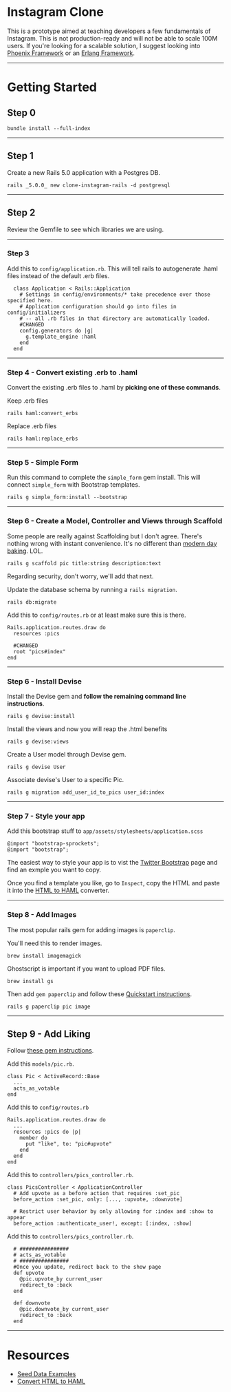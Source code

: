 # Instagram Clone

This is a prototype aimed at teaching developers a few fundamentals of Instagram.  This is not production-ready and will not be able to scale 100M users. If you're looking for a scalable solution, I suggest looking into [Phoenix Framework](http://www.phoenixframework.org/) or an  [Erlang Framework](https://github.com/ChicagoBoss/ChicagoBoss/wiki/Comparison-of-Erlang-Web-Frameworks).

---

# Getting Started

## Step 0

```language-powerbash
bundle install --full-index
```

---

## Step 1

Create a new Rails 5.0 application with a Postgres DB.
```language-powerbash
rails _5.0.0_ new clone-instagram-rails -d postgresql
```

---

## Step 2

Review the Gemfile to see which libraries we are using.

---

### Step 3

Add this to ```config/application.rb```. This will tell rails to autogenerate .haml files instead of the default .erb files. 
```language-ruby
  class Application < Rails::Application
    # Settings in config/environments/* take precedence over those specified here.
    # Application configuration should go into files in config/initializers
    # -- all .rb files in that directory are automatically loaded.
    #CHANGED
    config.generators do |g|
      g.template_engine :haml
    end
  end
```

---

### Step 4 - Convert existing .erb to .haml

Convert the existing .erb files to .haml by **picking one of these commands**.

Keep .erb files
```language-powerbash
rails haml:convert_erbs
```

Replace .erb files
```language-powerbash
rails haml:replace_erbs
```

---


### Step 5 - Simple Form

Run this command to complete the ```simple_form``` gem install. This will connect ```simple_form``` with Bootstrap templates.
```language-powerbasah
rails g simple_form:install --bootstrap
```

---


### Step 6 - Create a Model, Controller and Views through Scaffold

Some people are really against Scaffolding but I don't agree. There's nothing wrong with instant convenience.  It's no different than [modern day baking](https://youtu.be/fEsPOt8MG7E?t=1309). LOL.
```language-powerbash
rails g scaffold pic title:string description:text
```

Regarding security, don't worry, we'll add that next.


Update the database schema by running a ```rails migration```.
```language-powerbash
rails db:migrate
```

Add this to ```config/routes.rb``` or at least make sure this is there.
```language-html
Rails.application.routes.draw do
  resources :pics

  #CHANGED
  root "pics#index"
end
```

---

### Step 6 - Install Devise

Install the Devise gem and **follow the remaining command line instructions**.
```language-powerbash
rails g devise:install
```

Install the views and now you will reap the .html benefits
```language-powerbash
rails g devise:views
```

Create a User model through Devise gem.
```language-powerbash
rails g devise User
```

Associate devise's User to a specific Pic.
```language-powerbash
rails g migration add_user_id_to_pics user_id:index
```

---

### Step 7 - Style your app

Add this bootstrap stuff to ```app/assets/stylesheets/application.scss```
```language-css
@import "bootstrap-sprockets";
@import "bootstrap";
```

The easiest way to style your app is to vist the [Twitter Bootstrap](http://v4-alpha.getbootstrap.com/examples/) page and find an exmple you want to copy.

Once you find a template you like, go to ```Inspect```, copy the HTML and paste it into the [HTML to HAML](http://htmltohaml.com/) converter.

---

### Step 8 - Add Images

The most popular rails gem for adding images is ```paperclip```.

You'll need this to render images.
```language-powerbash
brew install imagemagick
```

Ghostscript is important if you want to upload PDF files.
```language-powerbash
brew install gs
```

Then add ```gem paperclip``` and follow these [Quickstart instructions](https://github.com/thoughtbot/paperclip#quick-start).

```language-powerbash
rails g paperclip pic image
```

---


## Step 9 - Add Liking

Follow [these gem instructions](http://www.mattmorgante.com/technology/votable).

Add this ```models/pic.rb```.

```language-ruby
class Pic < ActiveRecord::Base
  ...
  acts_as_votable
end
```


Add this to ```config/routes.rb```
```language-ruby
Rails.application.routes.draw do
  ...
  resources :pics do |p|
    member do
      put "like", to: "pic#upvote"
    end    
  end
end
```


Add this to ```controllers/pics_controller.rb```.
```language-ruby
class PicsController < ApplicationController
  # Add upvote as a before action that requires :set_pic
  before_action :set_pic, only: [..., :upvote, :downvote]
  
  # Restrict user behavior by only allowing for :index and :show to appear
  before_action :authenticate_user!, except: [:index, :show]
```


Add this to ```controllers/pics_controller.rb```.

```language-ruby
  # ################
  # acts_as_votable
  # ################
  #Once you update, redirect back to the show page
  def upvote
    @pic.upvote_by current_user
    redirect_to :back
  end

  def downvote
    @pic.downvote_by current_user
    redirect_to :back
  end
```

---


# Resources

- [Seed Data Examples](https://github.com/chrisjmendez/rails-5-cheatsheet/blob/master/db/seed_data/01_user.rb)
- [Convert HTML to HAML](http://htmltohaml.com/)

